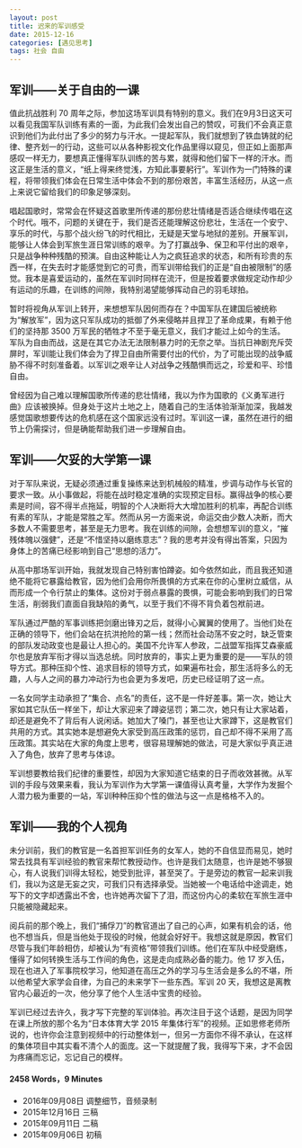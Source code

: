 ```yaml
---
layout: post
title: 迟来的军训感受
date: 2015-12-16
categories: [遇见思考]
tags: 社会 自由
---
```

## 军训——关于自由的一课
值此抗战胜利 70 周年之际，参加这场军训具有特别的意义。我们在9月3日这天可以看见我国军队训练有素的一面，为此我们会发出自己的赞叹，可我们不会真正意识到他们为此付出了多少的努力与汗水。一提起军队，我们就想到了铁血铸就的纪律、整齐划一的行动，这些可以从各种影视文化作品里得以窥见，但正如上面那声感叹一样无力，要想真正懂得军队训练的苦与累，就得和他们留下一样的汗水。而这正是生活的意义，“纸上得来终觉浅，方知此事要躬行”。军训作为一门特殊的课程，将带领我们体会在日常生活中体会不到的那份艰苦，丰富生活经历，从这一点上来说它留给我们的印象足够深刻。

唱起国歌时，常常会在怀疑这首歌里所传递的那份悲壮情绪是否适合继续传唱在这个时代。哦不，问题的关键在于，我们是否还能理解这份悲壮，生活在一个安宁、享乐的时代，与那个战火纷飞的时代相比，无疑是天堂与地狱的差别。开展军训，能够让人体会到军旅生涯日常训练的艰辛。为了打赢战争、保卫和平付出的艰辛，只是战争种种残酷的预演。自由这种能让人为之疯狂追求的状态，和所有珍贵的东西一样，在失去时才能感觉到它的可贵，而军训带给我们的正是“自由被限制”的感觉。我本是喜爱运动的，虽然在军训时同样在流汗，但是按着要求做规定动作却少有运动的乐趣，在训练的间隙，我特别渴望能够挥动自己的羽毛球拍。

暂时将视角从军训上转开，来想想军队因何而存在？中国军队在建国后被统称为“解放军”，因为这只军队成功的抵御了外来侵略并且捍卫了革命成果，有赖于他们的坚持那 3500 万军民的牺牲才不至于毫无意义，我们才能过上如今的生活。军队为自由而战，这是在其它办法无法限制暴力时的无奈之举。当抗日神剧充斥荧屏时，军训能让我们体会为了捍卫自由所需要付出的代价，为了可能出现的战争威胁不得不时刻准备着。以军训之艰辛让人对战争之残酷惧而远之，珍爱和平、珍惜自由。　

曾经因为自己难以理解国歌所传递的悲壮情绪，我以为作为国歌的《义勇军进行曲》应该被换掉。但身处于这片土地之上，随着自己的生活体验渐渐加深，我越发感觉国歌想要传达的危机感在这个国家远没有过时。军训这一课，虽然在进行的细节上仍需探讨，但是确能帮助我们进一步理解自由。

## 军训——欠妥的大学第一课
对于军队来说，无疑必须通过重复操练来达到机械般的精准，步调与动作与长官的要求一致。从小事做起，将能在战时稳定准确的实现预定目标。赢得战争的核心要素是时间，容不得半点拖延，明智的个人决断将大大增加胜利的机率，再配合训练有素的军队，才能是常胜之军。然而从另一方面来说，命运交由少数人决断，而大多数人不需要思考，甚至是无力思考。我在训练的间隙，会想想军训的意义，“摧残体魄以强健”，还是“不惜坚持以磨练意志”？我的思考并没有得出答案，只因为身体上的苦痛已经影响到自己“思想的活力”。

从高中那场军训开始，我就发现自己特别害怕蹲姿。如今依然如此，而且我还知道绝不能将它暴露给教官，因为他们会用你所畏惧的方式来在你的心里树立威信，从而形成一个令行禁止的集体。这份对于弱点暴露的畏惧，可能会影响到我们的日常生活，削弱我们直面自我缺陷的勇气，以至于我们不得不背负着包袱前进。


军队通过严酷的军事训练把剑磨出锋刃之后，就得小心翼翼的使用了。当他们处在正确的领导下，他们会站在抗洪抢险的第一线；然而社会动荡不安之时，缺乏管束的部队发动政变也是最让人担心的。美国不允许军人参政，二战盟军指挥艾森豪威尔也是放弃军衔才得以当选总统。同时放弃的，事实上更为重要的是——军队的领导方式。那种压抑个性、追求目标的领导方式，如果遍布社会，那生活将多么的无趣，人与人之间的暴力冲动行为也会更为多发吧，历史已经证明了这一点。

一名女同学主动承担了“集合、点名”的责任，这不是一件好差事。第一次，她让大家如其它队伍一样坐下，却让大家迎来了蹲姿惩罚；第二次，她只有让大家站着，却还是避免不了背后有人说闲话。她加大了嗓门，甚至也让大家蹲下，这是教官们共用的方式。其实她本是想避免大家受到高压政策的惩罚，自己却不得不采用了高压政策。其实站在大家的角度上思考，很容易理解她的做法，可是大家似乎真正进入了角色，放弃了思考与体谅。

军训想要教给我们纪律的重要性，却因为大家知道它结束的日子而收效甚微。从军训的手段与效果来看，我认为军训作为大学第一课值得认真考量，大学作为发掘个人潜力极为重要的一站，军训种种压抑个性的做法与这一点是格格不入的。

## 军训——我的个人视角
未分训前，我们的教官是一名首担军训任务的女军人，她的不自信显而易见，她时常去找具有军训经验的教官来帮忙教授动作。也许是我们太随意，也许是她不够狠心，有人说我们训得太轻松，她受到批评，甚至哭了。于是旁边的教官一起来训我们，我以为这是无妄之灾，可我们只有选择承受。当她被一个电话给中途调走，她写下的文字却透露出不舍，也许她再次留下了泪，而这份内心的柔软在军旅生涯中只能被隐藏起来。

阅兵前的那个晚上，我们“捕俘刀”的教官道出了自己的心声，如果有机会的话，他也不想当兵，但是当他处于现役的时候，他就会好好干。我想这就是原因，教官们尽管与我们年龄相仿，却被认为“有资格”带领我们训练。他们在军队中经受磨练，懂得了如何转换生活与工作间的角色，这是走向成熟必备的能力。他 17 岁入伍，现在也进入了军事院校学习，他知道在高压之外的学习与生活会是多么的不堪，所以他希望大家学会自律，为自己的未来学下一些东西。军训 20 天，我想这是离教官内心最近的一次，他分享了他个人生活中宝贵的经验。

军训已经过去许久，我才写下完整的军训体验。再次注目于这个话题，是因为同学在课上所放的那个名为“日本体育大学 2015 年集体行军”的视频。正如思修老师所说的，也许你会注意到视频中的行动整体划一，但另一方面你不得不承认，在这样的集体项目中其实看不清个人的面庞。这一下就提醒了我，我得写下来，才不会因为疼痛而忘记，忘记自己的模样。

#### 2458 Words，9 Minutes

* 2016年09月08日 调整细节，音频录制
* 2015年12月16日 三稿
* 2015年09月11日  二稿
* 2015年09月06日  初稿
